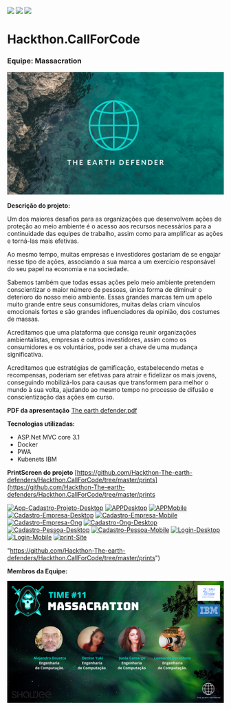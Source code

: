 ![](https://img.shields.io/badge/build-passing-brightgreen)  ![](https://img.shields.io/badge/docker%20build-automated-066da5) ![](https://img.shields.io/badge/license-MIT-green)

# Hackthon.CallForCode
### Equipe: Massacration

![The Earth Defender Logo](https://github.com/Hackthon-The-earth-defenders/Hackthon.CallForCode/blob/master/The%20earth%20defender%20(2).png)

**Descrição do projeto:**

Um dos maiores desafios para as organizações que desenvolvem ações de proteção ao meio ambiente é o acesso aos recursos necessários para a continuidade das equipes de trabalho, assim como para amplificar as ações e torná-las mais efetivas. 

Ao mesmo tempo, muitas empresas e investidores gostariam de se engajar nesse tipo de ações, associando a sua marca a um exercício responsável do seu papel na economia e na sociedade.

Sabemos também que todas essas ações pelo meio ambiente pretendem conscientizar o maior número de pessoas, única forma de diminuir o deterioro do nosso meio ambiente. Essas grandes marcas tem um apelo muito grande entre seus consumidores, muitas delas criam vínculos emocionais fortes e são grandes influenciadores da opinião, dos costumes de massas.

Acreditamos que uma plataforma que consiga reunir organizações ambientalistas, empresas e outros investidores, assim como os consumidores e os voluntários, pode ser a chave de uma mudança significativa.

Acreditamos que estratégias de gamificação, estabelecendo metas e recompensas, poderiam ser efetivas para atrair e fidelizar os mais jovens, conseguindo mobilizá-los para causas que transformem para melhor o mundo à sua volta, ajudando ao mesmo tempo no processo de difusão e conscientização das ações em curso.

**PDF da apresentação**
[The earth defender.pdf](https://github.com/Hackthon-The-earth-defenders/Hackthon.CallForCode/blob/master/The%20earth%20defender.pdf)

**Tecnologias utilizadas:**

 - ASP.Net MVC core 3.1
 - Docker
 - PWA
 - Kubenets IBM

**PrintScreen do projeto**
[https://github.com/Hackthon-The-earth-defenders/Hackthon.CallForCode/tree/master/prints](https://github.com/Hackthon-The-earth-defenders/Hackthon.CallForCode/tree/master/prints

<a href="https://ibb.co/FmmzcxF"><img src="https://i.ibb.co/FmmzcxF/App-Cadastro-Projeto-Desktop.png" alt="App-Cadastro-Projeto-Desktop" border="0"></a> <a href="https://ibb.co/kqjq0G2"><img src="https://i.ibb.co/kqjq0G2/APPDesktop.png" alt="APPDesktop" border="0"></a> <a href="https://ibb.co/F8nw5BT"><img src="https://i.ibb.co/F8nw5BT/APPMobile.png" alt="APPMobile" border="0"></a> <a href="https://ibb.co/zZz6ZMc"><img src="https://i.ibb.co/zZz6ZMc/Cadastro-Empresa-Desktop.png" alt="Cadastro-Empresa-Desktop" border="0"></a> <a href="https://ibb.co/vL7NF9q"><img src="https://i.ibb.co/vL7NF9q/Cadastro-Empresa-Mobile.png" alt="Cadastro-Empresa-Mobile" border="0"></a> <a href="https://ibb.co/jzR33qb"><img src="https://i.ibb.co/jzR33qb/Cadastro-Empresa-Ong.png" alt="Cadastro-Empresa-Ong" border="0"></a> <a href="https://ibb.co/pQtQdR9"><img src="https://i.ibb.co/pQtQdR9/Cadastro-Ong-Desktop.png" alt="Cadastro-Ong-Desktop" border="0"></a> <a href="https://ibb.co/5xz9R97"><img src="https://i.ibb.co/5xz9R97/Cadastro-Pessoa-Desktop.png" alt="Cadastro-Pessoa-Desktop" border="0"></a> <a href="https://ibb.co/ZxZvnwY"><img src="https://i.ibb.co/ZxZvnwY/Cadastro-Pessoa-Mobile.png" alt="Cadastro-Pessoa-Mobile" border="0"></a> <a href="https://ibb.co/TBGrRR0"><img src="https://i.ibb.co/TBGrRR0/Login-Desktop.png" alt="Login-Desktop" border="0"></a> <a href="https://ibb.co/9VSQ5vN"><img src="https://i.ibb.co/9VSQ5vN/Login-Mobile.png" alt="Login-Mobile" border="0"></a> <a href="https://ibb.co/xXPG9tj"><img src="https://i.ibb.co/xXPG9tj/print-Site.png" alt="print-Site" border="0"></a>

"https://github.com/Hackthon-The-earth-defenders/Hackthon.CallForCode/tree/master/prints")

**Membros da Equipe:**

![Massacration](https://github.com/Hackthon-The-earth-defenders/Hackthon.CallForCode/blob/master/timao.png)

